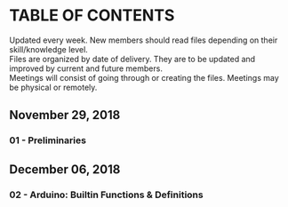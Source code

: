 # TABLE OF CONTENTS  
Updated every week. New members should read files depending on their skill/knowledge level. <br> 
Files are organized by date of delivery. They are to be updated and improved by current and future members. <br> 
Meetings will consist of going through or creating the files. Meetings may be physical or remotely. 
## November 29, 2018 
### 01 - Preliminaries  
## December 06, 2018
### 02 - Arduino: Builtin Functions & Definitions 
